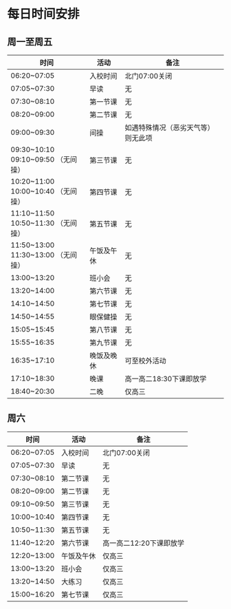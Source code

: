 # 每日时间安排

## 周一至周五

| 时间                                    | 活动       | 备注                               |
| --------------------------------------- | ---------- | ---------------------------------- |
| 06:20~07:05                             | 入校时间   | 北门07:00关闭                      |
| 07:05~07:30                             | 早读       | 无                                 |
| 07:30~08:10                             | 第一节课   | 无                                 |
| 08:20~09:00                             | 第二节课   | 无                                 |
| 09:00~09:30                             | 间操       | 如遇特殊情况（恶劣天气等）则无此项 |
| 09:30~10:10 <br> 09:10~09:50 （无间操） | 第三节课   | 无                                 |
| 10:20~11:00 <br> 10:00~10:40 （无间操） | 第四节课   | 无                                 |
| 11:10~11:50 <br> 10:50~11:30 （无间操） | 第五节课   | 无                                 |
| 11:50~13:00 <br> 11:30~13:00 （无间操） | 午饭及午休 | 无                                 |
| 13:00~13:20                             | 班小会     | 无                                 |
| 13:20~14:00                             | 第六节课   | 无                                 |
| 14:10~14:50                             | 第七节课   | 无                                 |
| 14:50~14:55                             | 眼保健操   | 无                                 |
| 15:05~15:45                             | 第八节课   | 无                                 |
| 15:55~16:35                             | 第九节课   | 无                                 |
| 16:35~17:10                             | 晚饭及晚休 | 可至校外活动                       |
| 17:10~18:30                             | 晚课       | 高一高二18:30下课即放学            |
| 18:40~20:30                             | 二晚       | 仅高三                             |

## 周六

| 时间        | 活动       | 备注                    |
| ----------- | ---------- | ----------------------- |
| 06:20~07:05 | 入校时间   | 北门07:00关闭           |
| 07:05~07:30 | 早读       | 无                      |
| 07:30~08:10 | 第二节课   | 无                      |
| 08:20~09:00 | 第二节课   | 无                      |
| 09:10~09:50 | 第三节课   | 无                      |
| 10:00~10:40 | 第四节课   | 无                      |
| 10:50~11:30 | 第五节课   | 无                      |
| 11:40~12:20 | 第六节课   | 高一高二12:20下课即放学 |
| 12:20~13:00 | 午饭及午休 | 仅高三                  |
| 13:00~13:20 | 班小会     | 仅高三                  |
| 13:20~14:50 | 大练习     | 仅高三                  |
| 15:00~16:20 | 第七节课   | 仅高三                  |
